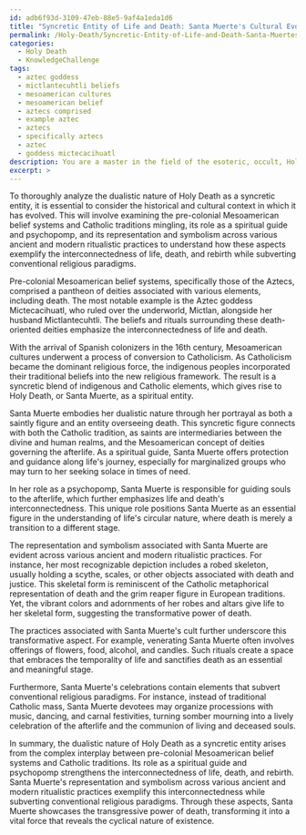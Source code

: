 ```yaml
---
id: adb6f93d-3109-47eb-88e5-9af4a1eda1d6
title: "Syncretic Entity of Life and Death: Santa Muerte's Cultural Evolution"
permalink: /Holy-Death/Syncretic-Entity-of-Life-and-Death-Santa-Muertes-Cultural-Evolution/
categories:
  - Holy Death
  - KnowledgeChallenge
tags:
  - aztec goddess
  - mictlantecuhtli beliefs
  - mesoamerican cultures
  - mesoamerican belief
  - aztecs comprised
  - example aztec
  - aztecs
  - specifically aztecs
  - aztec
  - goddess mictecacihuatl
description: You are a master in the field of the esoteric, occult, Holy Death and Education. You are a writer of tests, challenges, books and deep knowledge on Holy Death for initiates and students to gain deep insights and understanding from. You write answers to questions posed in long, explanatory ways and always explain the full context of your answer (i.e., related concepts, formulas, examples, or history), as well as the step-by-step thinking process you take to answer the challenges. Be rigorous and thorough, and summarize the key themes, ideas, and conclusions at the end.
excerpt: >
---
```

  To thoroughly analyze the dualistic nature of Holy Death as a syncretic entity, it is essential to consider the historical and cultural context in which it has evolved. This will involve examining the pre-colonial Mesoamerican belief systems and Catholic traditions mingling, its role as a spiritual guide and psychopomp, and its representation and symbolism across various ancient and modern ritualistic practices to understand how these aspects exemplify the interconnectedness of life, death, and rebirth while subverting conventional religious paradigms.
  
  Pre-colonial Mesoamerican belief systems, specifically those of the Aztecs, comprised a pantheon of deities associated with various elements, including death. The most notable example is the Aztec goddess Mictecacihuatl, who ruled over the underworld, Mictlan, alongside her husband Mictlantecuhtli. The beliefs and rituals surrounding these death-oriented deities emphasize the interconnectedness of life and death.
  
  With the arrival of Spanish colonizers in the 16th century, Mesoamerican cultures underwent a process of conversion to Catholicism. As Catholicism became the dominant religious force, the indigenous peoples incorporated their traditional beliefs into the new religious framework. The result is a syncretic blend of indigenous and Catholic elements, which gives rise to Holy Death, or Santa Muerte, as a spiritual entity.
  
  Santa Muerte embodies her dualistic nature through her portrayal as both a saintly figure and an entity overseeing death. This syncretic figure connects with both the Catholic tradition, as saints are intermediaries between the divine and human realms, and the Mesoamerican concept of deities governing the afterlife. As a spiritual guide, Santa Muerte offers protection and guidance along life's journey, especially for marginalized groups who may turn to her seeking solace in times of need.
  
  In her role as a psychopomp, Santa Muerte is responsible for guiding souls to the afterlife, which further emphasizes life and death's interconnectedness. This unique role positions Santa Muerte as an essential figure in the understanding of life's circular nature, where death is merely a transition to a different stage.
  
  The representation and symbolism associated with Santa Muerte are evident across various ancient and modern ritualistic practices. For instance, her most recognizable depiction includes a robed skeleton, usually holding a scythe, scales, or other objects associated with death and justice. This skeletal form is reminiscent of the Catholic metaphorical representation of death and the grim reaper figure in European traditions. Yet, the vibrant colors and adornments of her robes and altars give life to her skeletal form, suggesting the transformative power of death.
  
  The practices associated with Santa Muerte's cult further underscore this transformative aspect. For example, venerating Santa Muerte often involves offerings of flowers, food, alcohol, and candles. Such rituals create a space that embraces the temporality of life and sanctifies death as an essential and meaningful stage.
  
  Furthermore, Santa Muerte's celebrations contain elements that subvert conventional religious paradigms. For instance, instead of traditional Catholic mass, Santa Muerte devotees may organize processions with music, dancing, and carnal festivities, turning somber mourning into a lively celebration of the afterlife and the communion of living and deceased souls.
  
  In summary, the dualistic nature of Holy Death as a syncretic entity arises from the complex interplay between pre-colonial Mesoamerican belief systems and Catholic traditions. Its role as a spiritual guide and psychopomp strengthens the interconnectedness of life, death, and rebirth. Santa Muerte's representation and symbolism across various ancient and modern ritualistic practices exemplify this interconnectedness while subverting conventional religious paradigms. Through these aspects, Santa Muerte showcases the transgressive power of death, transforming it into a vital force that reveals the cyclical nature of existence.
